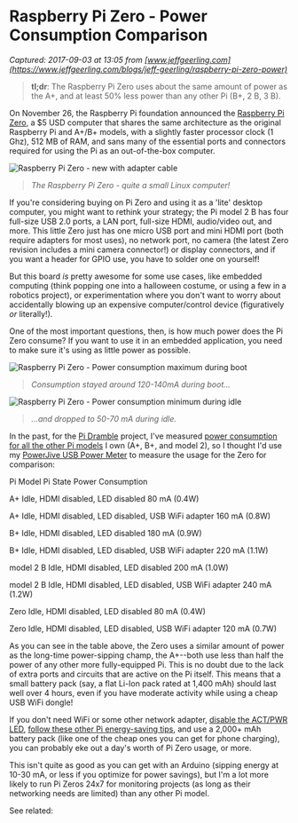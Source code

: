 # Raspberry Pi Zero - Power Consumption Comparison

_Captured: 2017-09-03 at 13:05 from [www.jeffgeerling.com](https://www.jeffgeerling.com/blogs/jeff-geerling/raspberry-pi-zero-power)_

> **tl;dr**: The Raspberry Pi Zero uses about the same amount of power as the A+, and at least 50% less power than any other Pi (B+, 2 B, 3 B).

On November 26, the Raspberry Pi foundation announced the [Raspberry Pi Zero](https://www.raspberrypi.org/blog/raspberry-pi-zero/), a $5 USD computer that shares the same architecture as the original Raspberry Pi and A+/B+ models, with a slightly faster processor clock (1 Ghz), 512 MB of RAM, and sans many of the essential ports and connectors required for using the Pi as an out-of-the-box computer.

![Raspberry Pi Zero - new with adapter cable](https://www.jeffgeerling.com/sites/jeffgeerling.com/files/pi-zero-new.jpg)

> _The Raspberry Pi Zero - quite a small Linux computer!_

If you're considering buying on Pi Zero and using it as a 'lite' desktop computer, you might want to rethink your strategy; the Pi model 2 B has four full-size USB 2.0 ports, a LAN port, full-size HDMI, audio/video out, and more. This little Zero just has one micro USB port and mini HDMI port (both require adapters for most uses), no network port, no camera (the latest Zero revision includes a mini camera connector!) or display connectors, and if you want a header for GPIO use, you have to solder one on yourself!

But this board _is_ pretty awesome for some use cases, like embedded computing (think popping one into a halloween costume, or using a few in a robotics project), or experimentation where you don't want to worry about accidentally blowing up an expensive computer/control device (figuratively _or_ literally!).

One of the most important questions, then, is how much power does the Pi Zero consume? If you want to use it in an embedded application, you need to make sure it's using as little power as possible.

![Raspberry Pi Zero - Power consumption maximum during boot](https://www.jeffgeerling.com/sites/jeffgeerling.com/files/pi-zero-power-consumption-max-boot.jpg)

> _Consumption stayed around 120-140mA during boot..._

  

![Raspberry Pi Zero - Power consumption minimum during idle](https://www.jeffgeerling.com/sites/jeffgeerling.com/files/pi-zero-power-consumption-min-idle.jpg)

> _...and dropped to 50-70 mA during idle._

  


In the past, for the [Pi Dramble](https://github.com/geerlingguy/raspberry-pi-dramble/wiki) project, I've measured [power consumption for all the other Pi models](https://github.com/geerlingguy/raspberry-pi-dramble/wiki/Power-Consumption) I own (A+, B+, and model 2), so I thought I'd use my [PowerJive USB Power Meter](https://www.amazon.com/PowerJive-Voltage-Multimeter-chargers-capacity/dp/B013FANC9W/ref=as_li_ss_tl?ie=UTF8&linkCode=ll1&tag=mmjjg-20&linkId=2fbe64dad50fdda17bcbb7a803c6b717) to measure the usage for the Zero for comparison:

Pi Model Pi State Power Consumption

A+
Idle, HDMI disabled, LED disabled
80 mA (0.4W)

A+
Idle, HDMI disabled, LED disabled, USB WiFi adapter
160 mA (0.8W)

B+
Idle, HDMI disabled, LED disabled
180 mA (0.9W)

B+
Idle, HDMI disabled, LED disabled, USB WiFi adapter
220 mA (1.1W)

model 2 B
Idle, HDMI disabled, LED disabled
200 mA (1.0W)

model 2 B
Idle, HDMI disabled, LED disabled, USB WiFi adapter
240 mA (1.2W)

Zero
Idle, HDMI disabled, LED disabled
80 mA (0.4W)

Zero
Idle, HDMI disabled, LED disabled, USB WiFi adapter
120 mA (0.7W)

As you can see in the table above, the Zero uses a similar amount of power as the long-time power-sipping champ, the A+--both use less than half the power of any other more fully-equipped Pi. This is no doubt due to the lack of extra ports and circuits that are active on the Pi itself. This means that a small battery pack (say, a flat Li-Ion pack rated at 1,400 mAh) should last well over 4 hours, even if you have moderate activity while using a cheap USB WiFi dongle!

If you don't need WiFi or some other network adapter, [disable the ACT/PWR LED](https://www.jeffgeerling.com/blogs/jeff-geerling/controlling-both-pwr-and-act), [follow these other Pi energy-saving tips](https://www.jeffgeerling.com/blogs/jeff-geerling/raspberry-pi-zero-conserve-energy), and use a 2,000+ mAh battery pack (like one of the cheap ones you can get for phone charging), you can probably eke out a day's worth of Pi Zero usage, or more.

This isn't quite as good as you can get with an Arduino (sipping energy at 10-30 mA, or less if you optimize for power savings), but I'm a lot more likely to run Pi Zeros 24x7 for monitoring projects (as long as their networking needs are limited) than any other Pi model.

See related:
